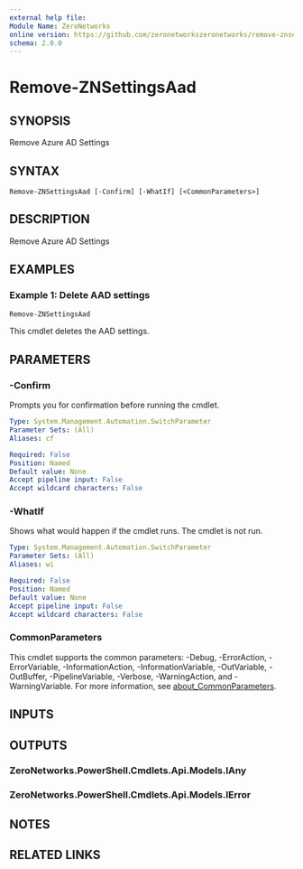 ```yaml
---
external help file:
Module Name: ZeroNetworks
online version: https://github.com/zeronetworkszeronetworks/remove-znsettingsaad
schema: 2.0.0
---
```


# Remove-ZNSettingsAad

## SYNOPSIS
Remove Azure AD Settings

## SYNTAX

```
Remove-ZNSettingsAad [-Confirm] [-WhatIf] [<CommonParameters>]
```

## DESCRIPTION
Remove Azure AD Settings

## EXAMPLES

### Example 1: Delete AAD settings
```powershell
Remove-ZNSettingsAad
```

This cmdlet deletes the AAD settings.

## PARAMETERS

### -Confirm
Prompts you for confirmation before running the cmdlet.

```yaml
Type: System.Management.Automation.SwitchParameter
Parameter Sets: (All)
Aliases: cf

Required: False
Position: Named
Default value: None
Accept pipeline input: False
Accept wildcard characters: False
```

### -WhatIf
Shows what would happen if the cmdlet runs.
The cmdlet is not run.

```yaml
Type: System.Management.Automation.SwitchParameter
Parameter Sets: (All)
Aliases: wi

Required: False
Position: Named
Default value: None
Accept pipeline input: False
Accept wildcard characters: False
```

### CommonParameters
This cmdlet supports the common parameters: -Debug, -ErrorAction, -ErrorVariable, -InformationAction, -InformationVariable, -OutVariable, -OutBuffer, -PipelineVariable, -Verbose, -WarningAction, and -WarningVariable. For more information, see [about_CommonParameters](http://go.microsoft.com/fwlink/?LinkID=113216).

## INPUTS

## OUTPUTS

### ZeroNetworks.PowerShell.Cmdlets.Api.Models.IAny

### ZeroNetworks.PowerShell.Cmdlets.Api.Models.IError

## NOTES

## RELATED LINKS

